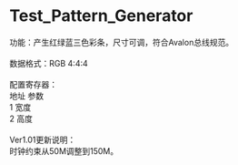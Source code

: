 # Test_Pattern_Generator

功能：产生红绿蓝三色彩条，尺寸可调，符合Avalon总线规范。<br>
<br>
数据格式：RGB 4:4:4<br>
<br>
配置寄存器：<br>
地址          参数<br>
1               宽度<br>
2               高度<br>
<br>
Ver1.01更新说明：<br>
时钟约束从50M调整到150M。

